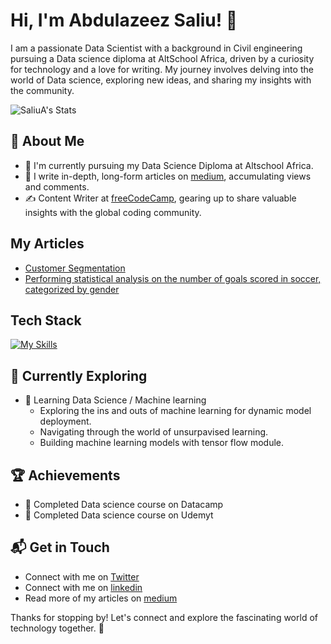 # Hi, I'm Abdulazeez Saliu! 👋

I am a passionate Data Scientist with a background in Civil engineering pursuing a Data science diploma at AltSchool Africa, driven by a curiosity for technology and a love for writing. My journey involves delving into the world of Data science, exploring new ideas, and sharing my insights with the community.

![SaliuA's Stats](https://github-readme-stats.vercel.app/api?username=SaliuA&theme=vue-dark&show_icons=true&hide_border=true&count_private=true)

## 🚀 About Me

- 🔭 I'm currently pursuing my Data Science Diploma at Altschool Africa.
- 📝 I write in-depth, long-form articles on [medium](https://medium.com/@podosci47), accumulating views and comments.
- ✍️ Content Writer at [freeCodeCamp](https://www.freecodecamp.org/), gearing up to share valuable insights with the global coding community.

## My Articles
- [Customer Segmentation](https://medium.com/@podosci47/unlocking-consumer-secrets-an-in-depth-data-analysis-of-shopsmart-customer-behavior-02e047033d10)
- [Performing statistical analysis on the number of goals scored in soccer, categorized by gender](https://medium.com/@podosci47/goal-galore-a-statistical-showdown-of-mens-vs-women-s-international-soccer-b1f6c9dece9a)


## Tech Stack
[![My Skills](https://skillicons.dev/icons?i=py,sklearn,html,css)](https://skillicons.dev)

## 🌱 Currently Exploring

- 🚀 Learning Data Science / Machine learning 
  - Exploring the ins and outs of machine learning for dynamic model deployment.
  - Navigating through the world of unsurpavised learning.
  - Building machine learning models with tensor flow module.

 ## 🏆 Achievements

- 🌟 Completed Data science course on Datacamp
- 🌟 Completed Data science course on Udemyt


## 📬 Get in Touch

- Connect with me on [Twitter](https://twitter.com/Podosci)
- Connect with me on [linkedin](https://www.linkedin.com/in/abdulazeez-saliu-b37679b0/)
- Read more of my articles on [medium](https://medium.com/@podosci47)

Thanks for stopping by! Let's connect and explore the fascinating world of technology together. 🚀
